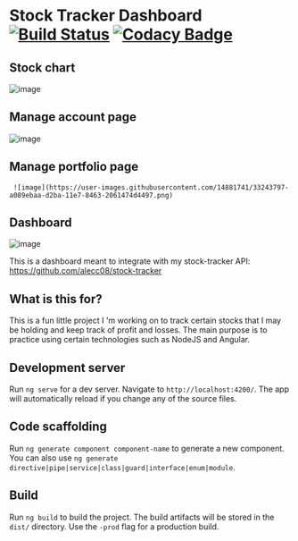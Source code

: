 # Stock Tracker Dashboard [![Build Status](https://travis-ci.org/alecc08/stock-tracker-dashboard.svg?branch=master)](https://travis-ci.org/alecc08/stock-tracker-dashboard) [![Codacy Badge](https://api.codacy.com/project/badge/Grade/a250102ac1b6430f9adee80730411b39)](https://www.codacy.com/app/alecc/stock-tracker-dashboard?utm_source=github.com&amp;utm_medium=referral&amp;utm_content=alecc08/stock-tracker-dashboard&amp;utm_campaign=Badge_Grade)

## Stock chart


![image](https://user-images.githubusercontent.com/14881741/33243786-86b6194c-d2ba-11e7-9312-c46a54431f6e.png)


## Manage account page


 ![image](https://user-images.githubusercontent.com/14881741/33243804-b8f39c4a-d2ba-11e7-94e9-44ac2c27c580.png)

 ## Manage portfolio page


     ![image](https://user-images.githubusercontent.com/14881741/33243797-a089ebaa-d2ba-11e7-8463-2061474d4497.png)
   
  ## Dashboard
   
  ![image](https://user-images.githubusercontent.com/14881741/33243817-e636bf66-d2ba-11e7-8f5c-a9b4a1791394.png)


This is a dashboard meant to integrate with my stock-tracker API: https://github.com/alecc08/stock-tracker

## What is this for?
   This is a fun little project I    'm working on to track certain stocks that I may be holding and keep track of profit and losses. The main purpose is to practice using certain technologies such as NodeJS and Angular.

## Development server

Run `ng serve` for a dev server. Navigate to `http://localhost:4200/`. The app will automatically reload if you change any of the source files.

## Code scaffolding

Run `ng generate component component-name` to generate a new component. You can also use `ng generate directive|pipe|service|class|guard|interface|enum|module`.

## Build

Run `ng build` to build the project. The build artifacts will be stored in the `dist/` directory. Use the `-prod` flag for a production build.


